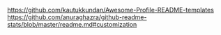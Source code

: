 https://github.com/kautukkundan/Awesome-Profile-README-templates
https://github.com/anuraghazra/github-readme-stats/blob/master/readme.md#customization
